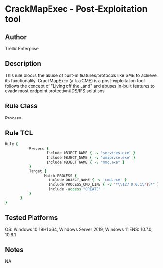 # CrackMapExec - Post-Exploitation tool

## Author
Trellix Enterprise

## Description
This rule blocks the abuse of built-in features/protocols like SMB to achieve its functionality. CrackMapExec (a.k.a CME) is a post-exploitation tool follows the concept of "Living off the Land" and abuses in-built features to evade most endpoint protection/IDS/IPS solutions

## Rule Class 
Process

## Rule TCL
```tcl
Rule { 
           Process {
		           Include OBJECT_NAME { -v "services.exe" } 
				   Include OBJECT_NAME { -v "wmiprvse.exe" }
				   Include OBJECT_NAME { -v "mmc.exe" }
		   }
           Target {
                  Match PROCESS {
					Include OBJECT_NAME { -v "cmd.exe" }
					Include PROCESS_CMD_LINE { -v "*\\127.0.0.1\*$\*" }
					Include -access "CREATE"      
           }
       }
}
```

## Tested Platforms
OS: Windows 10 19H1 x64, Windows Server 2019, Windows 11
ENS: 10.7.0, 10.6.1

## Notes
NA
